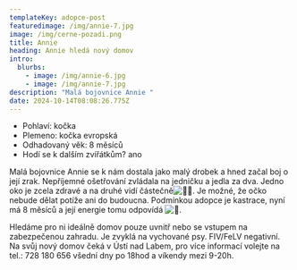 ```yaml
---
templateKey: adopce-post
featuredimage: /img/annie-7.jpg
image: /img/cerne-pozadi.png
title: Annie
heading: Annie hledá nový domov
intro:
  blurbs:
    - image: /img/annie-6.jpg
    - image: /img/annie-7.jpg
description: "Malá bojovnice Annie "
date: 2024-10-14T08:08:26.775Z
---
```

* P﻿ohlaví: kočka 
* P﻿lemeno: kočka evropská
* O﻿dhadovaný věk: 8 měsíců
* H﻿odí se k dalším zvířátkům? ano

Malá bojovnice Annie se k nám dostala jako malý drobek a hned začal boj o její zrak. Nepříjemné ošetřování zvládala na jedničku a jedla za dva. Jedno oko je zcela zdravé a na druhé vidí částečně![🙏🏻](https://static.xx.fbcdn.net/images/emoji.php/v9/tfb/1/16/1f64f_1f3fb.png). Je možné, že očko nebude dělat potíže ani do budoucna. Podmínkou adopce je kastrace, nyní má 8 měsíců a její energie tomu odpovídá ![🤪](https://static.xx.fbcdn.net/images/emoji.php/v9/t80/1/16/1f92a.png). 

Hledáme pro ni ideálně domov pouze uvnitř nebo se vstupem na zabezpečenou zahradu. Je zvyklá na vychované psy. FIV/FeLV negativní. Na svůj nový domov čeká v Ústí nad Labem, pro více informací volejte na tel.: 728 180 656 všední dny po 18hod a víkendy mezi 9-20h.